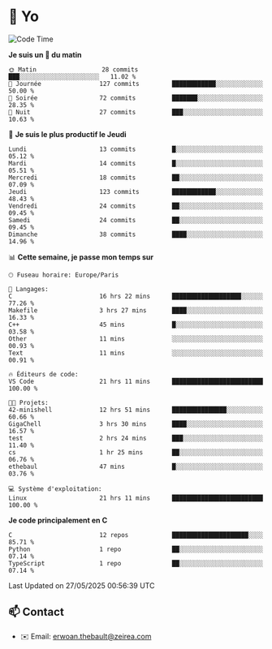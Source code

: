 # 👋 Yo

<!--START_SECTION:waka-->
![Code Time](http://img.shields.io/badge/Code%20Time-58%20hrs%2011%20mins-blue)

**Je suis un 🐤 du matin** 

```text
🌞 Matin                  28 commits          ███░░░░░░░░░░░░░░░░░░░░░░   11.02 % 
🌆 Journée                127 commits         ████████████░░░░░░░░░░░░░   50.00 % 
🌃 Soirée                 72 commits          ███████░░░░░░░░░░░░░░░░░░   28.35 % 
🌙 Nuit                   27 commits          ███░░░░░░░░░░░░░░░░░░░░░░   10.63 % 
```
📅 **Je suis le plus productif le Jeudi** 

```text
Lundi                    13 commits          █░░░░░░░░░░░░░░░░░░░░░░░░   05.12 % 
Mardi                    14 commits          █░░░░░░░░░░░░░░░░░░░░░░░░   05.51 % 
Mercredi                 18 commits          ██░░░░░░░░░░░░░░░░░░░░░░░   07.09 % 
Jeudi                    123 commits         ████████████░░░░░░░░░░░░░   48.43 % 
Vendredi                 24 commits          ██░░░░░░░░░░░░░░░░░░░░░░░   09.45 % 
Samedi                   24 commits          ██░░░░░░░░░░░░░░░░░░░░░░░   09.45 % 
Dimanche                 38 commits          ████░░░░░░░░░░░░░░░░░░░░░   14.96 % 
```


📊 **Cette semaine, je passe mon temps sur** 

```text
🕑︎ Fuseau horaire: Europe/Paris

💬 Langages: 
C                        16 hrs 22 mins      ███████████████████░░░░░░   77.26 % 
Makefile                 3 hrs 27 mins       ████░░░░░░░░░░░░░░░░░░░░░   16.33 % 
C++                      45 mins             █░░░░░░░░░░░░░░░░░░░░░░░░   03.58 % 
Other                    11 mins             ░░░░░░░░░░░░░░░░░░░░░░░░░   00.93 % 
Text                     11 mins             ░░░░░░░░░░░░░░░░░░░░░░░░░   00.91 % 

🔥 Éditeurs de code: 
VS Code                  21 hrs 11 mins      █████████████████████████   100.00 % 

🐱‍💻 Projets: 
42-minishell             12 hrs 51 mins      ███████████████░░░░░░░░░░   60.66 % 
GigaChell                3 hrs 30 mins       ████░░░░░░░░░░░░░░░░░░░░░   16.57 % 
test                     2 hrs 24 mins       ███░░░░░░░░░░░░░░░░░░░░░░   11.40 % 
cs                       1 hr 25 mins        ██░░░░░░░░░░░░░░░░░░░░░░░   06.76 % 
ethebaul                 47 mins             █░░░░░░░░░░░░░░░░░░░░░░░░   03.76 % 

💻 Système d'exploitation: 
Linux                    21 hrs 11 mins      █████████████████████████   100.00 % 
```

**Je code principalement en C** 

```text
C                        12 repos            █████████████████████░░░░   85.71 % 
Python                   1 repo              ██░░░░░░░░░░░░░░░░░░░░░░░   07.14 % 
TypeScript               1 repo              ██░░░░░░░░░░░░░░░░░░░░░░░   07.14 % 
```




 Last Updated on 27/05/2025 00:56:39 UTC
<!--END_SECTION:waka-->

## 📫 Contact

- ✉️ Email: erwoan.thebault@zeirea.com
